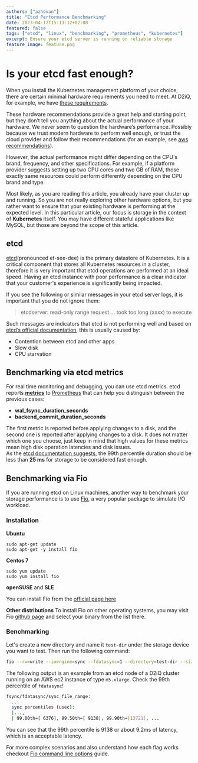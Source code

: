 ```yaml
---
authors: ["azhovan"]
title: "Etcd Performance Benchmarking"
date: 2023-04-12T15:13:12+02:00
featured: false
tags: ["etcd", "linux", "benchmarking", "prometheus", "kubernetes"]
excerpt: Ensure your etcd server is running on reliable storage
feature_image: feature.png
---
```



# Is your etcd fast enough?

When you install the Kubernetes management platform of your choice, there are certain minimal hardware requirements you need to meet. At D2iQ, for example, we have [these requirements](https://docs.d2iq.com/dkp/2.4/resource-requirements).

These hardware recommendations provide a great help and starting point, but they don’t tell you anything about the actual performance of your hardware. We never seem to question the hardware’s performance. Possibly because we trust modern hardware to perform well enough, or trust the cloud provider and follow their recommendations (for an example, see [aws recommendations](https://aws.amazon.com/intel/#Instance_Types)).

However, the actual performance might differ depending on the CPU's brand, frequency, and other specifications. For example, if a platform provider suggests setting up two CPU cores and two GB of RAM, those exactly same resources could perform differently depending on the CPU brand and type.

Most likely, as you are reading this article, you already have your cluster up and running. So you are not really exploring other hardware options, but you rather want to ensure that your existing hardware is performing at the expected level. In this particular article, our focus is storage in the context of **Kubernetes** itself. You may have different stateful applications like MySQL, but those are beyond the scope of this article.

## etcd

[etcd](https://github.com/etcd-io/etcd)(pronounced et-see-dee) is the primary datastore of Kubernetes. It is a critical component that stores all Kubernetes resources in a cluster, therefore it is very important that etcd operations are performed at an ideal speed. Having an etcd instance with poor performance is a clear indicator that your customer's experience is significantly being impacted.

If you see the following or similar messages in your etcd server logs, it is important that you do not ignore them:

>  etcdserver: read-only range request … took too long (xxxx) to execute


Such messages are indicators that etcd is not performing well and based on [etcd’s official documentation](https://etcd.io/docs/v3.3/faq/#what-does-the-etcd-warning-apply-entries-took-too-long-mean), this is usually caused by:

- Contention between etcd and other apps
- Slow disk
- CPU starvation

## Benchmarking via etcd metrics

For real time monitoring and debugging, you can use etcd metrics. etcd reports [**metrics**](https://etcd.io/docs/v3.4/metrics/) to [Prometheus](https://prometheus.io/) that can help you distinguish between the previous cases:

- **wal\_fsync\_duration\_seconds**
- **backend\_commit\_duration\_seconds**

The first metric is reported before applying changes to a disk, and the second one is reported after applying changes to a disk. It does not matter which one you choose, just keep in mind that high values for these metrics mean high disk operation latencies and disk issues.  
As the [etcd documentation suggests](https://etcd.io/docs/v3.3/faq/#what-does-the-etcd-warning-apply-entries-took-too-long-mean), the 99th percentile duration should be less than **25 ms** for storage to be considered fast enough.

## Benchmarking via Fio

If you are running etcd on Linux machines, another way to benchmark your storage performance is to use [Fio](https://github.com/axboe/fio), a very popular package to simulate I/O workload.

### Installation

**Ubuntu**

```shell 
sudo apt-get update
sudo apt-get -y install fio
 ```

**Centos 7**

```shell
sudo yum update 
sudo yum install fio  
```

**openSUSE** and **SLE**

You can install Fio from the [official page here](https://software.opensuse.org/download/package?package=fio&project=benchmark)

**Other distributions**
To install Fio on other operating systems, you may visit Fio [github page](https://github.com/axboe/fio#binary-packages) and select your binary from the list there.

### Benchmarking

Let's create a new directory and name it `test-dir` under the storage device you want to test. Then run the following command:
 ```bash 
fio --rw=write --ioengine=sync --fdatasync=1 --directory=test-dir --size=22m --bs=2300 --name=mytest  
  ```

The following output is an example from an etcd node of a D2iQ cluster running on an AWS ec2 instance of type `m5.xlarge`. Check the 99th percentile of `fdatasync`!

 ```bash 
 fsync/fdatasync/sync_file_range:
   ...
   sync percentiles (usec):
   |...,
   | 99.00th=[ 6376], 99.50th=[ 9138], 99.90th=[13721], ...
``` 

You can see that the 99th percentile is 9138 or about 9.2ms of latency, which is an acceptable latency.

For more complex scenarios and also understand how each flag works checkout [Fio command line options](https://github.com/axboe/fio/blob/master/HOWTO.rst) guide.
